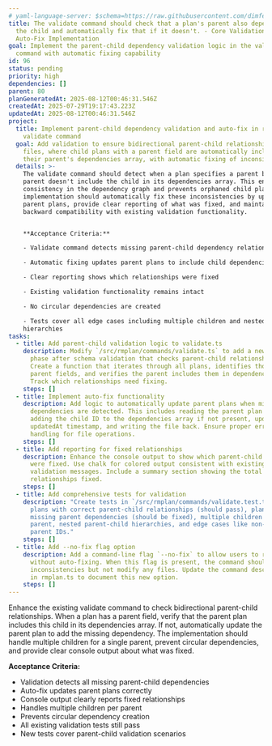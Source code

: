 ```yaml
---
# yaml-language-server: $schema=https://raw.githubusercontent.com/dimfeld/llmutils/main/schema/rmplan-plan-schema.json
title: The validate command should check that a plan's parent also depends on
  the child and automatically fix that if it doesn't. - Core Validation and
  Auto-Fix Implementation
goal: Implement the parent-child dependency validation logic in the validate
  command with automatic fixing capability
id: 96
status: pending
priority: high
dependencies: []
parent: 80
planGeneratedAt: 2025-08-12T00:46:31.546Z
createdAt: 2025-07-29T19:17:43.223Z
updatedAt: 2025-08-12T00:46:31.546Z
project:
  title: Implement parent-child dependency validation and auto-fix in rmplan
    validate command
  goal: Add validation to ensure bidirectional parent-child relationships in plan
    files, where child plans with a parent field are automatically included in
    their parent's dependencies array, with automatic fixing of inconsistencies.
  details: >-
    The validate command should detect when a plan specifies a parent but that
    parent doesn't include the child in its dependencies array. This ensures
    consistency in the dependency graph and prevents orphaned child plans. The
    implementation should automatically fix these inconsistencies by updating
    parent plans, provide clear reporting of what was fixed, and maintain
    backward compatibility with existing validation functionality.


    **Acceptance Criteria:**

    - Validate command detects missing parent-child dependency relationships

    - Automatic fixing updates parent plans to include child dependencies

    - Clear reporting shows which relationships were fixed

    - Existing validation functionality remains intact

    - No circular dependencies are created

    - Tests cover all edge cases including multiple children and nested
    hierarchies
tasks:
  - title: Add parent-child validation logic to validate.ts
    description: Modify `/src/rmplan/commands/validate.ts` to add a new validation
      phase after schema validation that checks parent-child relationships.
      Create a function that iterates through all plans, identifies those with
      parent fields, and verifies the parent includes them in dependencies.
      Track which relationships need fixing.
    steps: []
  - title: Implement auto-fix functionality
    description: Add logic to automatically update parent plans when missing
      dependencies are detected. This includes reading the parent plan file,
      adding the child ID to the dependencies array if not present, updating the
      updatedAt timestamp, and writing the file back. Ensure proper error
      handling for file operations.
    steps: []
  - title: Add reporting for fixed relationships
    description: Enhance the console output to show which parent-child relationships
      were fixed. Use chalk for colored output consistent with existing
      validation messages. Include a summary section showing the total number of
      relationships fixed.
    steps: []
  - title: Add comprehensive tests for validation
    description: "Create tests in `/src/rmplan/commands/validate.test.ts` covering:
      plans with correct parent-child relationships (should pass), plans with
      missing parent dependencies (should be fixed), multiple children with same
      parent, nested parent-child hierarchies, and edge cases like non-existent
      parent IDs."
    steps: []
  - title: Add --no-fix flag option
    description: Add a command-line flag `--no-fix` to allow users to run validation
      without auto-fixing. When this flag is present, the command should report
      inconsistencies but not modify any files. Update the command description
      in rmplan.ts to document this new option.
    steps: []
---
```


Enhance the existing validate command to check bidirectional parent-child relationships. When a plan has a parent field, verify that the parent plan includes this child in its dependencies array. If not, automatically update the parent plan to add the missing dependency. The implementation should handle multiple children for a single parent, prevent circular dependencies, and provide clear console output about what was fixed.

**Acceptance Criteria:**
- Validation detects all missing parent-child dependencies
- Auto-fix updates parent plans correctly
- Console output clearly reports fixed relationships
- Handles multiple children per parent
- Prevents circular dependency creation
- All existing validation tests still pass
- New tests cover parent-child validation scenarios
